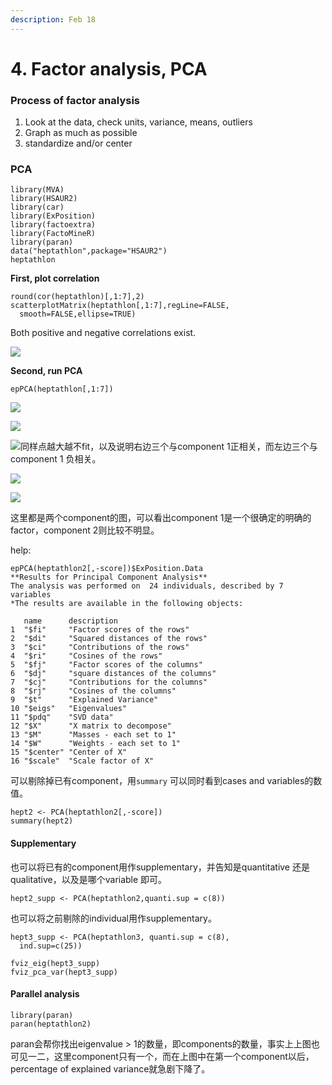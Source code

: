 ```yaml
---
description: Feb 18
---
```


# 4. Factor analysis, PCA

### Process of factor analysis

1. Look at the data, check units, variance, means, outliers
2. Graph as much as possible
3. standardize and/or center

### PCA

```text
library(MVA)
library(HSAUR2)
library(car)
library(ExPosition)
library(factoextra)
library(FactoMineR)
library(paran)
data("heptathlon",package="HSAUR2")
heptathlon
```

**First, plot correlation**

```text
round(cor(heptathlon)[,1:7],2)
scatterplotMatrix(heptathlon[,1:7],regLine=FALSE,
  smooth=FALSE,ellipse=TRUE)
```

Both positive and negative correlations exist.

![](../../.gitbook/assets/image%20%2812%29.png)

**Second, run PCA**

```text
epPCA(heptathlon[,1:7])
```

![](../../.gitbook/assets/image%20%2888%29.png)

![](../../.gitbook/assets/image%20%28100%29.png)

![&#x540C;&#x6837;&#x70B9;&#x8D8A;&#x5927;&#x8D8A;&#x4E0D;fit&#xFF0C;&#x4EE5;&#x53CA;&#x8BF4;&#x660E;&#x53F3;&#x8FB9;&#x4E09;&#x4E2A;&#x4E0E;component 1&#x6B63;&#x76F8;&#x5173;&#xFF0C;&#x800C;&#x5DE6;&#x8FB9;&#x4E09;&#x4E2A;&#x4E0E;component 1 &#x8D1F;&#x76F8;&#x5173;&#x3002;](../../.gitbook/assets/image%20%2886%29.png)

![](../../.gitbook/assets/image%20%2823%29.png)

![](../../.gitbook/assets/image%20%2884%29.png)

这里都是两个component的图，可以看出component 1是一个很确定的明确的factor，component 2则比较不明显。

help:

```text
epPCA(heptathlon2[,-score])$ExPosition.Data
**Results for Principal Component Analysis**
The analysis was performed on  24 individuals, described by 7 variables
*The results are available in the following objects:

   name      description                      
1  "$fi"     "Factor scores of the rows"      
2  "$di"     "Squared distances of the rows"  
3  "$ci"     "Contributions of the rows"      
4  "$ri"     "Cosines of the rows"            
5  "$fj"     "Factor scores of the columns"   
6  "$dj"     "square distances of the columns"
7  "$cj"     "Contributions for the columns"  
8  "$rj"     "Cosines of the columns"         
9  "$t"      "Explained Variance"             
10 "$eigs"   "Eigenvalues"                    
11 "$pdq"    "SVD data"                       
12 "$X"      "X matrix to decompose"          
13 "$M"      "Masses - each set to 1"         
14 "$W"      "Weights - each set to 1"        
15 "$center" "Center of X"                    
16 "$scale"  "Scale factor of X" 
```

可以剔除掉已有component，用`summary` 可以同时看到cases and variables的数值。

```text
hept2 <- PCA(heptathlon2[,-score])
summary(hept2)
```

#### Supplementary

也可以将已有的component用作supplementary，并告知是quantitative 还是qualitative，以及是哪个variable 即可。

```text
hept2_supp <- PCA(heptathlon2,quanti.sup = c(8))
```

也可以将之前剔除的individual用作supplementary。

```text
hept3_supp <- PCA(heptathlon3, quanti.sup = c(8), 
  ind.sup=c(25))
  
fviz_eig(hept3_supp)
fviz_pca_var(hept3_supp)
```

#### Parallel analysis

```text
library(paran)
paran(heptathlon2)
```

paran会帮你找出eigenvalue &gt; 1的数量，即components的数量，事实上上图也可见一二，这里component只有一个，而在上图中在第一个component以后，percentage of explained variance就急剧下降了。

